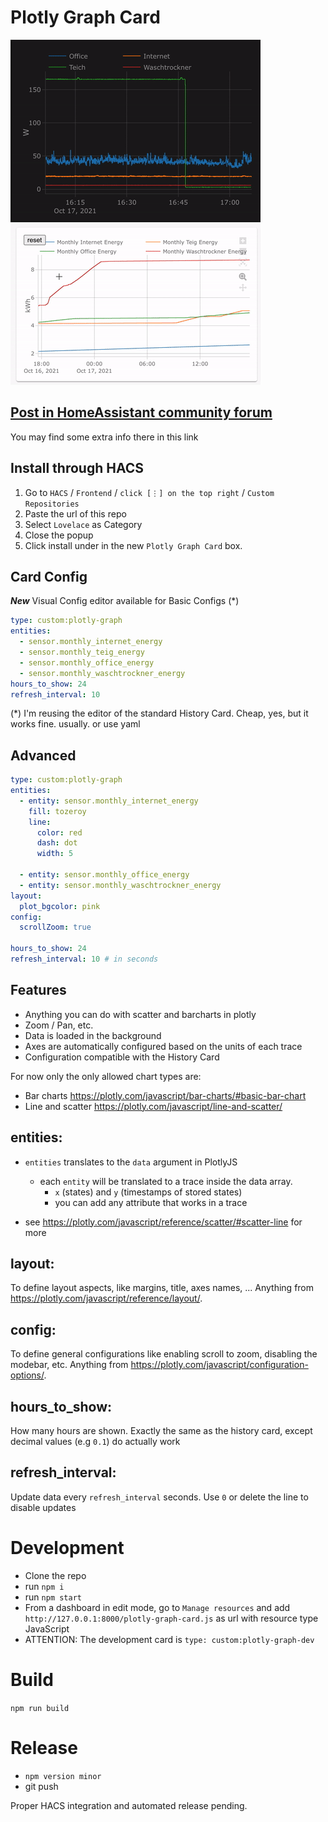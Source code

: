 # Plotly Graph Card

![](demo.gif)
![](demo2.gif)

## [Post in HomeAssistant community forum](https://community.home-assistant.io/t/plotly-interactive-graph-card/347746)
You may find some extra info there in this link

## Install through HACS

1. Go to `HACS` / `Frontend` / `click [⋮] on the top right` / `Custom Repositories`
2. Paste the url of this repo
3. Select `Lovelace` as Category
4. Close the popup
5. Click install under in the new `Plotly Graph Card` box.

## Card Config

_**New**_ Visual Config editor available for Basic Configs (*)

```yaml
type: custom:plotly-graph
entities:
  - sensor.monthly_internet_energy
  - sensor.monthly_teig_energy
  - sensor.monthly_office_energy
  - sensor.monthly_waschtrockner_energy
hours_to_show: 24
refresh_interval: 10
```

(*) I'm reusing the editor of the standard History Card. Cheap, yes, but it works fine. usually. or use yaml
## Advanced

```yaml
type: custom:plotly-graph
entities:
  - entity: sensor.monthly_internet_energy
    fill: tozeroy
    line:
      color: red
      dash: dot
      width: 5

  - entity: sensor.monthly_office_energy
  - entity: sensor.monthly_waschtrockner_energy
layout:
  plot_bgcolor: pink
config:
  scrollZoom: true

hours_to_show: 24
refresh_interval: 10 # in seconds
```

## Features

- Anything you can do with scatter and barcharts in plotly
- Zoom / Pan, etc.
- Data is loaded in the background
- Axes are automatically configured based on the units of each trace
- Configuration compatible with the History Card

For now only the only allowed chart types are:

- Bar charts https://plotly.com/javascript/bar-charts/#basic-bar-chart
- Line and scatter https://plotly.com/javascript/line-and-scatter/

## entities:

- `entities` translates to the `data` argument in PlotlyJS

  - each `entity` will be translated to a trace inside the data array.
    - `x` (states) and `y` (timestamps of stored states)
    - you can add any attribute that works in a trace

- see https://plotly.com/javascript/reference/scatter/#scatter-line for more

## layout:

To define layout aspects, like margins, title, axes names, ...
Anything from https://plotly.com/javascript/reference/layout/.

## config:

To define general configurations like enabling scroll to zoom, disabling the modebar, etc.
Anything from https://plotly.com/javascript/configuration-options/.

## hours_to_show:

How many hours are shown.
Exactly the same as the history card, except decimal values (e.g `0.1`) do actually work

## refresh_interval:

Update data every `refresh_interval` seconds. Use `0` or delete the line to disable updates

# Development

- Clone the repo
- run `npm i`
- run `npm start`
- From a dashboard in edit mode, go to `Manage resources` and add `http://127.0.0.1:8000/plotly-graph-card.js` as url with resource type JavaScript
- ATTENTION: The development card is `type: custom:plotly-graph-dev`

# Build

`npm run build`

# Release

- `npm version minor`
- git push

Proper HACS integration and automated release pending.
